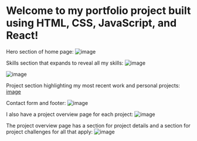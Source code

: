 # Welcome to my portfolio project built using HTML, CSS, JavaScript, and React!

Hero section of home page:
![image](https://github.com/suhas-sunder/react-portfolio-proj/assets/77464593/36574a97-cd09-4b1f-a5c9-89e8465fe403)

Skills section that expands to reveal all my skills:
![image](https://github.com/suhas-sunder/react-portfolio-proj/assets/77464593/1b0e2950-3074-4eed-8aaa-c022b76ec338)

![image](https://github.com/suhas-sunder/react-portfolio-proj/assets/77464593/f6099b24-a5ed-41e5-8422-9fa9bcaaff53)

Project section highlighting my most recent work and personal projects:
[image](https://github.com/suhas-sunder/react-portfolio-proj/assets/77464593/9a862c3e-f41d-4349-bd31-b58d5cabe74c)

Contact form and footer:
![image](https://github.com/suhas-sunder/react-portfolio-proj/assets/77464593/e2775037-b936-49db-a09b-c12dfa2240f3)

I also have a project overview page for each project: 
![image](https://github.com/suhas-sunder/react-portfolio-proj/assets/77464593/9a0ae07b-d98d-4229-b633-3d4f9ee88ff8)

The project overview page has a section for project details and a section for project challenges for all that apply:
![image](https://github.com/suhas-sunder/react-portfolio-proj/assets/77464593/5f0df378-a8c7-494a-9a79-c7766f48637f)





